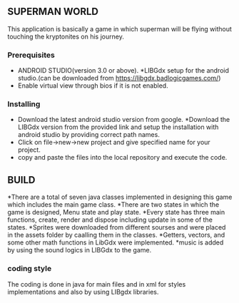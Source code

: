 ## SUPERMAN WORLD

This application is basically a game in which superman will be flying without touching the kryptonites on his journey.


### Prerequisites

* ANDROID STUDIO(version 3.0 or above).
*LIBGdx setup for the android studio.(can be downloaded from https://libgdx.badlogicgames.com/)
* Enable virtual view through bios if it is not enabled.

### Installing

* Download the latest android studio version from google.
*Download the LIBGdx version from the provided link and setup the installation with android studio by providing correct path names.
* Click on file->new->new project and give specified name for your project.
* copy and paste the files into the local repository and execute the code.



## BUILD

*There are a total of seven java classes implemented in designing this game which includes the main game class.
*There are two states in which the game is designed, Menu state and play state.
*Every state has three main functions, create, render and dispose including update in some of the states.
*Sprites were downloaded from different sourses and were placed in the assets folder by caalling them in the classes.
*Getters, vectors, and some other math functions in LibGdx were implemented.
*music is added by using the sound logics in LIBGdx to the game.
 

###  coding style 

 The coding is done in java for main files and in xml for styles implementations and also by using LIBgdx libraries. 
